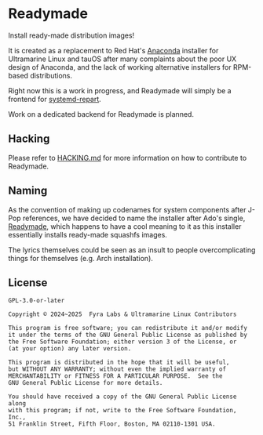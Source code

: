 # Readymade

Install ready-made distribution images!

It is created as a replacement to Red Hat's [Anaconda](https://github.com/rhinstaller/anaconda) installer for Ultramarine Linux and tauOS after many complaints about the poor UX design of Anaconda, and the lack of working alternative installers for RPM-based distributions.

Right now this is a work in progress, and Readymade will simply be a frontend for [systemd-repart](https://www.freedesktop.org/software/systemd/man/249/systemd-repart.html).

Work on a dedicated backend for Readymade is planned.

## Hacking

Please refer to [HACKING.md](HACKING.md) for more information on how to contribute to Readymade.

## Naming

As the convention of making up codenames for system components after J-Pop references, we have decided to name the installer after Ado's single, [Readymade](https://youtu.be/jg09lNupc1s), which happens to have a cool meaning to it as this installer essentially installs ready-made squashfs images.

The lyrics themselves could be seen as an insult to people overcomplicating things for themselves (e.g. Arch installation).

## License

`GPL-3.0-or-later`

    Copyright © 2024~2025  Fyra Labs & Ultramarine Linux Contributors

    This program is free software; you can redistribute it and/or modify
    it under the terms of the GNU General Public License as published by
    the Free Software Foundation; either version 3 of the License, or
    (at your option) any later version.

    This program is distributed in the hope that it will be useful,
    but WITHOUT ANY WARRANTY; without even the implied warranty of
    MERCHANTABILITY or FITNESS FOR A PARTICULAR PURPOSE.  See the
    GNU General Public License for more details.

    You should have received a copy of the GNU General Public License along
    with this program; if not, write to the Free Software Foundation, Inc.,
    51 Franklin Street, Fifth Floor, Boston, MA 02110-1301 USA.

